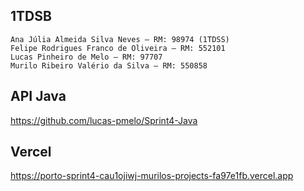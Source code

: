 ##  1TDSB
    Ana Júlia Almeida Silva Neves – RM: 98974 (1TDSS)
    Felipe Rodrigues Franco de Oliveira – RM: 552101 
    Lucas Pinheiro de Melo – RM: 97707
    Murilo Ribeiro Valério da Silva – RM: 550858


## API Java
https://github.com/lucas-pmelo/Sprint4-Java

## Vercel
https://porto-sprint4-cau1ojiwj-murilos-projects-fa97e1fb.vercel.app
